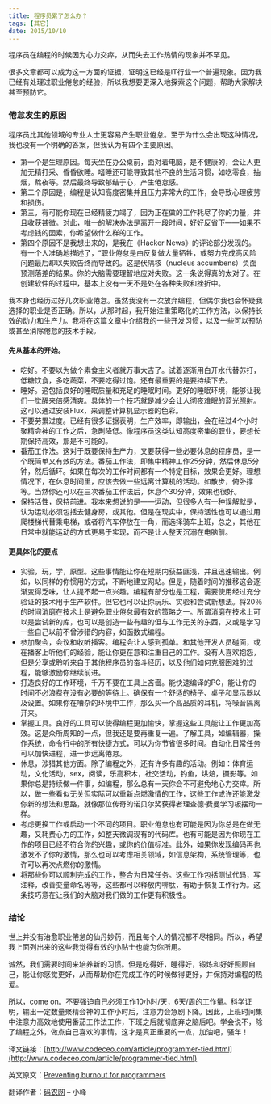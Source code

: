 ```yaml
---
title: 程序员累了怎么办？
tags: [其它]
date: 2015/10/10
---
```




程序员在编程的时候因为心力交瘁，从而失去工作热情的现象并不罕见。

很多文章都可以成为这一方面的证据，证明这已经是IT行业一个普遍现象。因为我已经有处理过职业倦怠的经验，所以我想要更深入地探索这个问题，帮助大家解决甚至预防它。

### 倦怠发生的原因

程序员比其他领域的专业人士更容易产生职业倦怠。至于为什么会出现这种情况，我也没有一个明确的答案，但我认为有四个主要原因。

+ 第一个是生理原因。每天坐在办公桌前，面对着电脑，是不健康的，会让人更加无精打采、昏昏欲睡。嗜睡还可能导致其他不良的生活习惯，如吃零食，抽烟，熬夜等。然后最终导致郁结于心，产生倦怠感。
+ 第二个原因是，编程是认知高度密集并且压力非常大的工作，会导致心理疲劳和损伤。
+ 第三，有可能你现在已经精疲力竭了，因为正在做的工作耗尽了你的力量，并且收获甚微。对此，唯一的解决办法是离开一段时间，好好反省下——如果不考虑钱的因素，你希望做什么样的工作。
+ 第四个原因不是我想出来的，是我在《Hacker News》的评论部分发现的。有一个人准确地描述了，“职业倦怠是由反复做大量牺牲，或努力完成高风险问题最后却以失败告终而导致的。这是伏隔核（nucleus accumbens）负面预测落差的结果。你的大脑需要理智地应对失败。这一条说得真的太对了。在创建软件的过程中，基本上没有一天不是处在各种失败和挫折中。

我本身也经历过好几次职业倦怠。虽然我没有一次放弃编程，但偶尔我也会怀疑我选择的职业是否正确。所以，从那时起，我开始注重策略化的工作方法，以保持长效的动力和生产力。我将在这篇文章中介绍我的一些开发习惯，以及一些可以预防或甚至消除倦怠的技术手段。

#### 先从基本的开始。

+ 吃好。不要以为做个素食主义者就万事大吉了。试着逐渐用白开水代替苏打，低糖饮食，多吃蔬菜，不要吃得过饱。还有最重要的是要持续下去。
+ 睡好。这包括良好的睡眠质量和充足的睡眠时间。更好的睡眠环境，能够让我们一觉醒来倍感清爽。具体的一个技巧就是减少会让人彻夜难眠的蓝光照射。这可以通过安装Flux，来调整计算机显示器的色彩。
+ 不要劳累过度。已经有很多证据表明，生产效率，即输出，会在经过4个小时聚精会神的工作之后，急剧降低。像程序员这类认知高度密集的职业，要想长期保持高效，那是不可能的。
+ 番茄工作法。这对于既要保持生产力，又要获得一些必要休息的程序员，是一个既简单又有效的方法。番茄工作法，即集中精神工作25分钟，然后休息5分钟，然后循环。如果在每次的工作时间都有一个特定目标，效果会更好。理想情况下，在休息时间里，应该去做一些远离计算机的活动。如散步，俯卧撑等。当然你还可以在三次番茄工作法后，休息个30分钟，效果也很好。
+ 保持活性，保持前进。我本来想说的是——运动，但很多人有一种误解就是，认为运动必须包括去健身房，或其他。但是在现实中，保持活性也可以通过用爬楼梯代替乘电梯，或者将汽车停放在一角，而选择骑车上班，总之，其他在日常中就能运动的方式更易于实现，而不是让人整天沉溺在电脑前。

#### 更具体化的要点

+ 实验，玩，学，原型。这些事情能让你在短期内获益匪浅，并且迅速输出。例如，以同样的你惯用的方式，不断地建立网站。但是，随着时间的推移这会逐渐变得乏味，让人提不起一点兴趣。编程有部分也是工程，需要使用经过充分验证的技术用于生产软件。但它也可以让你玩乐、实验和尝试新想法。将20％的时间消磨在技术上是避免职业倦怠最有效的策略之一。所谓消磨在技术上可以是尝试新的库，也可以是创造一些有趣的但与工作无关的东西，又或是学习一些自己以前不曾涉猎的内容，如函数式编程。
+ 参加聚会，会议和收听播客。编程会让人感到孤单。和其他开发人员碰面，或在播客上听他们的经验，能让你更在意和注重自己的工作。没有人喜欢抱怨，但是分享或聆听来自于其他程序员的奋斗经历，以及他们如何克服困难的过程，能够激励你继续前进。
+ 打造良好的工作环境，千万不要在工具上吝啬。能快速编译的PC，能让你的时间不必浪费在没有必要的等待上。确保有一个舒适的椅子、桌子和显示器以及设置。如果你在嘈杂的环境中工作，那么买一个高品质的耳机，将噪音隔离开来。
+ 掌握工具。良好的工具可以使得编程更加愉快，掌握这些工具能让工作更加高效。这是众所周知的一点，但我还是要再重复一遍。了解工具，如编辑器，操作系统，命令行中的所有快捷方式，可以为你节省很多时间。自动化日常任务可以加快进程，进一步远离倦怠。
+ 休息，涉猎其他方面。除了编程之外，还有许多有趣的活动。例如：体育运动，文化活动，sex，阅读，乐高积木，社交活动，钓鱼，烘焙，摄影等。如果你总是持续做一件事，如编程，那么总有一天你会不可避免地心力交瘁。所以，做一些看似无关但实际可以重新点燃激情的工作，这些工作或许还能激发你新的想法和思路，就像那位传奇的诺贝尔奖获得者理查德·费曼学习板摆动一样。
+ 考虑更换工作或启动一个不同的项目。职业倦怠也有可能是因为你总是在做无趣，又耗费心力的工作，如整天微调现有的代码库。也有可能是因为你现在工作的项目已经不符合你的兴趣，或你的价值标准。此外，如果你发现编码再也激发不了你的激情，那么也可以考虑相关领域，如信息架构，系统管理等，也许可以再次点燃你的激情。
+ 将那些你可以顺利完成的工作，整合为日常任务。这些工作包括测试代码，写注释，改善变量命名等等，这些都可以释放内啡肽，有助于恢复工作行为。这条技巧意在让我们的大脑对我们做的工作更有积极性。

### 结论

世上并没有治愈职业倦怠的仙丹妙药，而且每个人的情况都不尽相同。所以，希望我上面列出来的这些我觉得有效的小贴士也能为你所用。

诚然，我们需要时间来培养新的习惯。但是吃得好，睡得好，锻炼和好好照顾自己，能让你感觉更好，从而帮助你在完成工作的时候做得更好，并保持对编程的热爱。

所以，come on。不要强迫自己必须工作10小时/天，6天/周的工作量。科学证明，输出一定数量聚精会神的工作小时后，注意力会急剧下降。因此，上班时间集中注意力高效地使用番茄工作法工作，下班之后就彻底弃之脑后吧。学会说不，除了编程之外，做点自己喜欢的事情。这才是真正重要的一点，加油吧，骚年！

译文链接：[http://www.codeceo.com/article/programmer-tied.html](http://www.codeceo.com/article/programmer-tied.html)

英文原文：[Preventing burnout for programmers](https://medium.com/@karolisram/preventing-burnout-for-programmers-12b4968adbaa)

翻译作者：[码农网](http://www.codeceo.com/) – 小峰